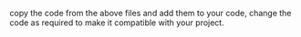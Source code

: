 copy the code from the above files and add them to your code, change the code as required to make it compatible with your project.
